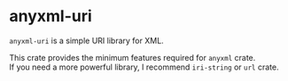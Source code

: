 # anyxml-uri
`anyxml-uri` is a simple URI library for XML.

This crate provides the minimum features required for `anyxml` crate.  \
If you need a more powerful library, I recommend `iri-string` or `url` crate.